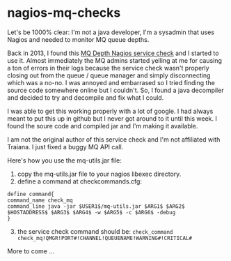 # nagios-mq-checks

Let's be 1000% clear: I'm not a java developer, I'm a sysadmin that uses Nagios and needed to monitor MQ queue depths.

Back in 2013, I found this [MQ Depth Nagios service check](https://exchange.nagios.org/directory/Plugins/Operating-Systems/Linux/check_mq-IBM-WebSphere-MQSeries-Queues-Monitor/details) and I started to use it. Almost immediately the MQ admins started yelling at me for causing a ton of errors in their logs because the service check wasn't properly closing out from the queue / queue manager and simply disconnecting which was a no-no. I was annoyed and embarrased so I tried finding the source code somewhere online but I couldn't. So, I found a java decompiler and decided to try and decompile and fix what I could.  

I was able to get this working properly with a lot of google. I had always meant to put this up in github but I never got around to it until this week. I found the soure code and compiled jar and I'm making it available.

I am not the original author of this service check and I'm not affiliated with Traiana. I just fixed a buggy MQ API call.
  
Here's how you use the mq-utils.jar file: 

1) copy the mq-utils.jar file to your nagios libexec directory.  
2) define a command at checkcommands.cfg:  

`define command{`    
  `command_name check_mq`  
  `command_line java -jar $USER1$/mq-utils.jar $ARG1$ $ARG2$ $HOSTADDRESS$ $ARG3$ $ARG4$ -w $ARG5$ -c $ARG6$ -debug`  
`}`  

3) the service check command should be:
  `check_command check_mq!QMGR!PORT#!CHANNEL!QUEUENAME!WARNING#!CRITICAL#`
  
More to come ...
